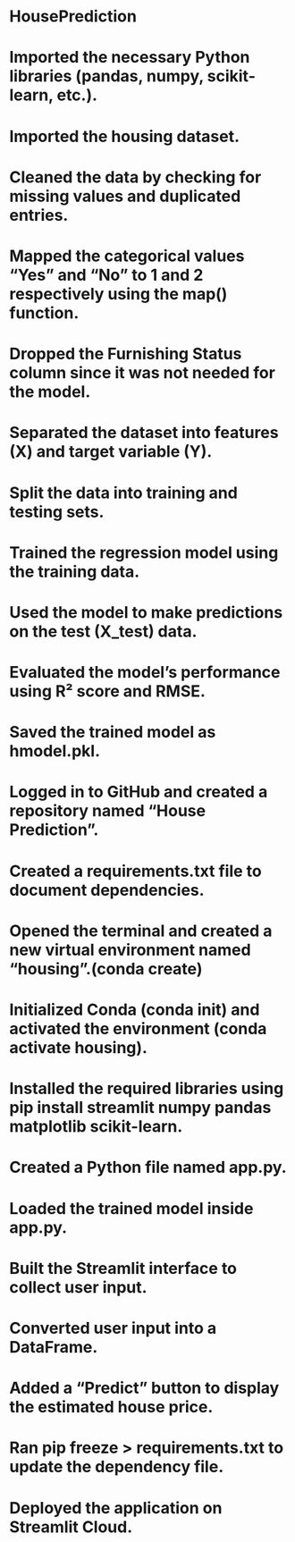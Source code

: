 # HousePrediction
# Imported the necessary Python libraries (pandas, numpy, scikit-learn, etc.).
# Imported the housing dataset.
# Cleaned the data by checking for missing values and duplicated entries.
# Mapped the categorical values “Yes” and “No” to 1 and 2 respectively using the map() function.
# Dropped the Furnishing Status column since it was not needed for the model.
# Separated the dataset into features (X) and target variable (Y).
# Split the data into training and testing sets.
# Trained the regression model using the training data.
# Used the model to make predictions on the test (X_test) data.
# Evaluated the model’s performance using R² score and RMSE.
# Saved the trained model as hmodel.pkl.
# Logged in to GitHub and created a repository named “House Prediction”.
# Created a requirements.txt file to document dependencies.
# Opened the terminal and created a new virtual environment named “housing”.(conda create)
# Initialized Conda (conda init) and activated the environment (conda activate housing).
# Installed the required libraries using pip install streamlit numpy pandas matplotlib scikit-learn.
# Created a Python file named app.py.
# Loaded the trained model inside app.py.
# Built the Streamlit interface to collect user input.
# Converted user input into a DataFrame.
# Added a “Predict” button to display the estimated house price.
# Ran pip freeze > requirements.txt to update the dependency file.
# Deployed the application on Streamlit Cloud.
